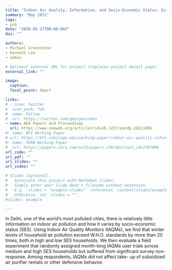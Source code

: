 ```yaml
---
title: "Indoor Air Quality, Information, and Socio-Economic Status: Evidence from Delhi."
summary: "May 2021"
tags: 
- pub
date: "2020-05-27T00:00:00Z"
doi: ""

authors:
- Michael Greenstone
- Kenneth Lee
- admin

# Optional external URL for project (replaces project detail page).
external_link: ""

image:
  caption: 
  focal_point: Smart

links:
# - icon: twitter
#  icon_pack: fab
#  name: Follow
#  url: https://twitter.com/georgecushen
- name: AEA Papers and Proceedings
  url: https://www.aeaweb.org/articles?id=10.1257/pandp.20211006
#- name: BFI Working Paper
# url: https://bfi.uchicago.edu/working-paper/indoor-air-quality-information-and-socio-economic-status-evidence-from-delhi/
#- name: SSRN Working Paper
#  url: https://papers.ssrn.com/sol3/papers.cfm?abstract_id=3767009
url_code: ""
url_pdf: ""
url_slides: ""
url_video: ""

# Slides (optional).
#   Associate this project with Markdown slides.
#   Simply enter your slide deck's filename without extension.
#   E.g. `slides = "example-slides"` references `content/slides/example-slides.md`.
#   Otherwise, set `slides = ""`.
#slides: example

---
```


In Delhi, one of the world’s most polluted cities, there is relatively little information on indoor air pollution and how it varies by socio-economic status (SES). Using Indoor Air Quality Monitors (IAQMs), we find that winter levels of household air pollution exceed W.H.O. standards by more than 20 times, both in high and low SES households. We then evaluate a field experiment that randomly assigned month-long IAQMs user trials across medium and high SES households but suffered from significant survey non-response. Among respondents, IAQMs did not affect take- up of subsidized air purifier rentals or other defensive behavior.
